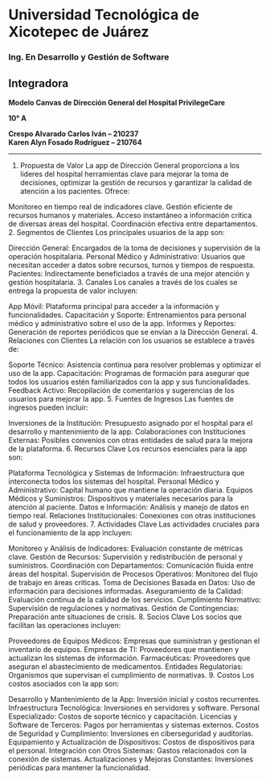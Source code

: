 # Universidad Tecnológica de Xicotepec de Juárez
### Ing. En Desarrollo y Gestión de Software

## **Integradora**
**Modelo Canvas de Dirección General del Hospital PrivilegeCare**

**10° A**

**Crespo Alvarado Carlos Iván – 210237**  
**Karen Alyn Fosado Rodríguez – 210764**

---

1. Propuesta de Valor
La app de Dirección General proporciona a los líderes del hospital herramientas clave para mejorar la toma de decisiones, optimizar la gestión de recursos y garantizar la calidad de atención a los pacientes. Ofrece:

Monitoreo en tiempo real de indicadores clave.
Gestión eficiente de recursos humanos y materiales.
Acceso instantáneo a información crítica de diversas áreas del hospital.
Coordinación efectiva entre departamentos.
2. Segmentos de Clientes
Los principales usuarios de la app son:

Dirección General: Encargados de la toma de decisiones y supervisión de la operación hospitalaria.
Personal Médico y Administrativo: Usuarios que necesitan acceder a datos sobre recursos, turnos y tiempos de respuesta.
Pacientes: Indirectamente beneficiados a través de una mejor atención y gestión hospitalaria.
3. Canales
Los canales a través de los cuales se entrega la propuesta de valor incluyen:

App Móvil: Plataforma principal para acceder a la información y funcionalidades.
Capacitación y Soporte: Entrenamientos para personal médico y administrativo sobre el uso de la app.
Informes y Reportes: Generación de reportes periódicos que se envían a la Dirección General.
4. Relaciones con Clientes
La relación con los usuarios se establece a través de:

Soporte Técnico: Asistencia continua para resolver problemas y optimizar el uso de la app.
Capacitación: Programas de formación para asegurar que todos los usuarios estén familiarizados con la app y sus funcionalidades.
Feedback Activo: Recopilación de comentarios y sugerencias de los usuarios para mejorar la app.
5. Fuentes de Ingresos
Las fuentes de ingresos pueden incluir:

Inversiones de la Institución: Presupuesto asignado por el hospital para el desarrollo y mantenimiento de la app.
Colaboraciones con Instituciones Externas: Posibles convenios con otras entidades de salud para la mejora de la plataforma.
6. Recursos Clave
Los recursos esenciales para la app son:

Plataforma Tecnológica y Sistemas de Información: Infraestructura que interconecta todos los sistemas del hospital.
Personal Médico y Administrativo: Capital humano que mantiene la operación diaria.
Equipos Médicos y Suministros: Dispositivos y materiales necesarios para la atención al paciente.
Datos e Información: Análisis y manejo de datos en tiempo real.
Relaciones Institucionales: Conexiones con otras instituciones de salud y proveedores.
7. Actividades Clave
Las actividades cruciales para el funcionamiento de la app incluyen:

Monitoreo y Análisis de Indicadores: Evaluación constante de métricas clave.
Gestión de Recursos: Supervisión y redistribución de personal y suministros.
Coordinación con Departamentos: Comunicación fluida entre áreas del hospital.
Supervisión de Procesos Operativos: Monitoreo del flujo de trabajo en áreas críticas.
Toma de Decisiones Basada en Datos: Uso de información para decisiones informadas.
Aseguramiento de la Calidad: Evaluación continua de la calidad de los servicios.
Cumplimiento Normativo: Supervisión de regulaciones y normativas.
Gestión de Contingencias: Preparación ante situaciones de crisis.
8. Socios Clave
Los socios que facilitan las operaciones incluyen:

Proveedores de Equipos Médicos: Empresas que suministran y gestionan el inventario de equipos.
Empresas de TI: Proveedores que mantienen y actualizan los sistemas de información.
Farmacéuticas: Proveedores que aseguran el abastecimiento de medicamentos.
Entidades Regulatorias: Organismos que supervisan el cumplimiento de normativas.
9. Costos
Los costos asociados con la app son:

Desarrollo y Mantenimiento de la App: Inversión inicial y costos recurrentes.
Infraestructura Tecnológica: Inversiones en servidores y software.
Personal Especializado: Costos de soporte técnico y capacitación.
Licencias y Software de Terceros: Pagos por herramientas y sistemas externos.
Costos de Seguridad y Cumplimiento: Inversiones en ciberseguridad y auditorías.
Equipamiento y Actualización de Dispositivos: Costos de dispositivos para el personal.
Integración con Otros Sistemas: Gastos relacionados con la conexión de sistemas.
Actualizaciones y Mejoras Constantes: Inversiones periódicas para mantener la funcionalidad.
